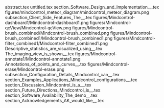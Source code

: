 abstract.tex
untitled.tex
section_Software_Design_and_Implementation__.tex
figures/mindcontrol_meteor_diagram/mindcontrol_meteor_diagram.png
subsection_Client_Side_Features_The__.tex
figures/Mindcontrol-dashboard1/Mindcontrol-dashboard1.png
figures/Mindcontrol-qcView/Mindcontrol-qcView.png
figures/Mindcontrol-brush_combined/Mindcontrol-brush_combined.png
figures/Mindcontrol-brush_combined1/Mindcontrol-brush_combined1.png
figures/Mindcontrol-filter_combined1/Mindcontrol-filter_combined1.png
Descriptive_statistics_are_visualized_using__.tex
The_imaging_view_is_shown__.tex
figures/Mindcontrol-annotate1/Mindcontrol-annotate1.png
Annotations_of_points_and_curves__.tex
figures/Mindcontrol-erase/Mindcontrol-erase.png
subsection_Configuration_Details_Mindcontrol_can__.tex
section_Examples_Applications_Mindcontrol_configurations__.tex
section_Discussion_Mindcontrol_is_a__.tex
section_Future_Directions_Mindcontrol_is__.tex
section_Software_Availability_The_demo__.tex
section_Acknowledgements_AK_would_like__.tex